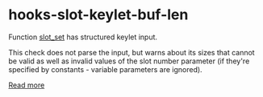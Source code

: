 # hooks-slot-keylet-buf-len

Function [slot_set](https://xrpl-hooks.readme.io//reference/slot_set) has structured keylet input.

This check does not parse the input, but warns about its sizes that cannot be valid as well as invalid values of the slot number parameter (if they're specified by constants - variable parameters are ignored).

[Read more](https://xrpl-hooks.readme.io//docs/slots-and-keylets)

